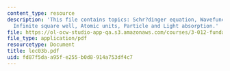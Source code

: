 ```yaml
---
content_type: resource
description: 'This file contains topics: Schr?dinger equation, Wavefunctions, Normalization,
  Infinite square well, Atomic units, Particle and Light absorption.'
file: https://ol-ocw-studio-app-qa.s3.amazonaws.com/courses/3-012-fundamentals-of-materials-science-fall-2005/fd87f5daa95fe255b0d8914a753df4c7_lec03b.pdf
file_type: application/pdf
resourcetype: Document
title: lec03b.pdf
uid: fd87f5da-a95f-e255-b0d8-914a753df4c7
---
```

